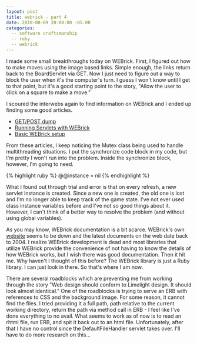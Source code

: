 ```yaml
---
layout: post
title: webrick - part 4
date: 2010-08-09 20:00:00 -05:00
categories:
  -- software craftsmanship
  -- ruby
  -- webrick
---
```


I made some small breakthroughs today on WEBrick.  First, I figured out how to make moves using the image based links.  Simple enough, the links return back to the BoardServlet via GET.  Now I just need to figure out a way to block the user when it's the computer's turn.  I guess I won't know until I get to that point, but it's a good starting point to the story, "Allow the user to click on a square to make a move."

I scoured the interwebs again to find information on WEBrick and I ended up finding some good articles.

* [GET/POST dump](http://ttripp.blogspot.com/2007/01/fun-with-http.html)
* [Running Servlets with WEBrick](http://codeidol.com/other/rubyckbk/Internet-Services/Running-Servlets-with-WEBrick/)
* [Basic WEBrick setup](http://snippets.dzone.com/tag/webrick)

From these articles, I keep noticing the Mutex class being used to handle multithreading situations.  I put the synchronize code block in my code, but I'm pretty I won't run into the problem.  Inside the synchronize block, however, I'm going to need.

{% highlight ruby %}
@@instance = nil
{% endhighlight %}

What I found out through trial and error is that on every refresh, a new servlet instance is created.  Since a new one is created, the old one is lost and I'm no longer able to keep track of the game state.  I've not ever used class instance variables before and I've not so good things about it.  However, I can't think of a better way to resolve the problem (and without using global variables).

As you may know, WEBrick documentation is a bit scarce.  WEBrick's own [website](http://webrick.org/) seems to be down and the latest documents on the web date back to 2004.  I realize WEBrick development is dead and most libraries that utilize WEBrick provide the convenience of not having to know the details of how WEBrick works, but I wish there was good documentation.  Then it hit me.  Why haven't I thought of this before?  The WEBrick library is just a Ruby library.  I can just look in there.  So that's where I am now.  

There are several roadblocks which are preventing me from working through the story "Web design should conform to Limelight design.  It should look almost identical."  One of the roadblocks is trying to serve an ERB with references to CSS and the background image.  For some reason, it cannot find the files.  I tried providing it a full path, path relative to the current working directory, return the path via method call in ERB - I feel like I've done everything to no avail.  What seems to work as of now is to read an rhtml file, run ERB, and spit it back out to an html file.  Unfortunately, after that I have no control since the DefaultFileHandler servlet takes over.  I'll have to do more research on this...  


